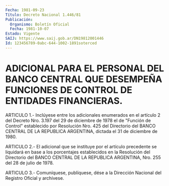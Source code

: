 ```yaml
---
Fecha: 1981-09-23
Título: Decreto Nacional 1.446/81
Publicación:
  Organismo: Boletín Oficial
  Fecha: 1981-10-07
Estado: Vigente
SAIJ: https://www.saij.gob.ar/DN19812001446
Id: 123456789-0abc-644-1002-1891soterced
---
```

# ADICIONAL PARA EL PERSONAL DEL BANCO CENTRAL QUE DESEMPEÑA FUNCIONES DE CONTROL DE ENTIDADES FINANCIERAS.

<a id="1"></a>
ARTICULO  1.- Inclúyese entre los adicionales enumerados en el artículo 2 del Decreto  Nro.  3.197  del 29 de diciembre de 1978 el de "Función de Control" establecido por  Resolución  Nro.  425  del Directorio  del BANCO CENTRAL DE LA REPUBLICA ARGENTINA, dictada el 31 de diciembre de 1980.

<a id="2"></a>
ARTICULO  2.-  El  adicional  que se instituye por el artículo precedente se liquidará en base a los  porcentajes  establecidos en la  Resolución  del  Directorio  del BANCO CENTRAL DE LA  REPUBLICA ARGENTINA, Nro. 255 del 28 de julio de 1978.

<a id="3"></a>
ARTICULO  3.-  Comuníquese,  publíquese,  dése  a la Dirección Nacional del Registro Oficial y archívese.
